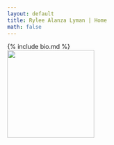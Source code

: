```yaml
---
layout: default
title: Rylee Alanza Lyman | Home
math: false
---
```

<div class="sidebar">
  <div> 
    <div class="short-text" markdown="1">{% include bio.md %}</div>
    <div> 
      <div class="headshot">
	<img src='/assets/img/headshot2.jpg' width='200' />
      </div>
    </div>
  </div>
</div>
